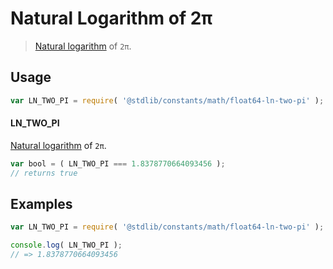 # Natural Logarithm of 2π

> [Natural logarithm][@stdlib/math/base/special/ln] of `2π`.

<section class="usage">

## Usage

```javascript
var LN_TWO_PI = require( '@stdlib/constants/math/float64-ln-two-pi' );
```

#### LN_TWO_PI

[Natural logarithm][@stdlib/math/base/special/ln] of `2π`.

```javascript
var bool = ( LN_TWO_PI === 1.8378770664093456 );
// returns true
```

</section>

<!-- /.usage -->

<section class="examples">

## Examples

<!-- TODO: better example -->

<!-- eslint no-undef: "error" -->

```javascript
var LN_TWO_PI = require( '@stdlib/constants/math/float64-ln-two-pi' );

console.log( LN_TWO_PI );
// => 1.8378770664093456
```

</section>

<!-- /.examples -->

<section class="links">

[@stdlib/math/base/special/ln]: https://github.com/stdlib-js/stdlib/tree/develop/lib/node_modules/%40stdlib/math/base/special/ln

</section>

<!-- /.links -->
